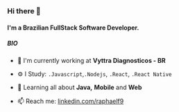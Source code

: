 ### Hi there 👋

#### I'm a Brazilian FullStack Software Developer.

##### BIO

- 🏢 I'm currently working at **Vyttra Diagnosticos - BR**

- ⚙️ I Study: `.Javascript`,`.Nodejs`, `.React`, `.React Native`

- 🌱 Learning all about **Java,** **Mobile** and **Web**
 
- 📫 Reach me: [linkedin.com/raphaelf9](https://www.linkedin.com/in/raphaelf9/)
   

